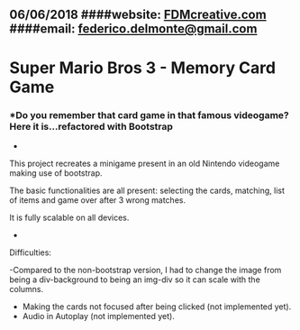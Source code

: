 06/06/2018
####website: [FDMcreative.com](http://www.fdmcreative.com) 
####email: [federico.delmonte@gmail.com](federico.delmonte@gmail.com)
---
# Super Mario Bros 3 - Memory Card Game
### *Do you remember that card game in that famous videogame? Here it is...refactored with Bootstrap
-

This project recreates a minigame present in an old Nintendo videogame making use of bootstrap.

The basic functionalities are all present: selecting the cards, matching, list of items and game over after 3 wrong matches.

It is fully scalable on all devices.

-

Difficulties:

-Compared to the non-bootstrap version, I had to change the image from being a div-background to being an img-div so it can scale with the columns.
- Making the cards not focused after being clicked (not implemented yet).
- Audio in Autoplay (not implemented yet).